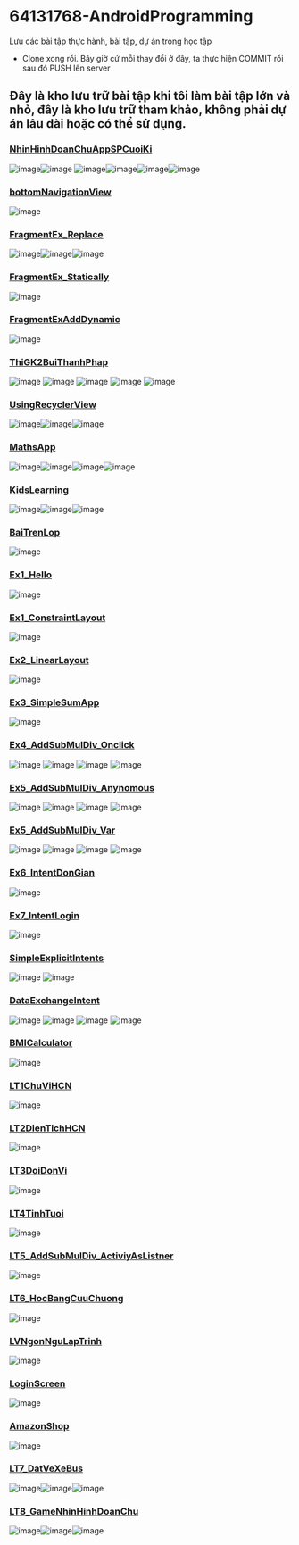 # 64131768-AndroidProgramming
Lưu các bài tập thực hành, bài tập, dự án trong học tập
- Clone xong rồi. Bây giờ cứ mỗi thay đổi ở đây, ta thực hiện COMMIT rồi sau đó PUSH lên server
  
## Đây là kho lưu trữ bài tập khi tôi làm bài tập lớn và nhỏ, đây là kho lưu trữ tham khảo, không phải dự án lâu dài hoặc có thể sử dụng.

### [NhinHinhDoanChuAppSPCuoiKi](https://github.com/buithanhphap/64131768-AndroidProgramming/tree/main/NhinHinhDoanChuAppSPCuoiKi)
![image](https://github.com/user-attachments/assets/f55a56e8-84cc-4c05-8944-6629378b8a2b)![image](https://github.com/user-attachments/assets/aa03652a-2235-45a6-b4eb-afdd3e3079c4)
![image](https://github.com/user-attachments/assets/f179c41e-5a10-45f8-8c1c-d49bed3950c4)![image](https://github.com/user-attachments/assets/914f3fef-a7d5-4371-888c-df6eb62ccedd)![image](https://github.com/user-attachments/assets/decf2576-b98b-44cb-b687-595a6550672d)![image](https://github.com/user-attachments/assets/9e372b2a-0c17-41c4-b222-a841323cb5c7)

### [bottomNavigationView](https://github.com/buithanhphap/64131768-AndroidProgramming/tree/main/bottomNavigationView)
![image](https://github.com/user-attachments/assets/e05a8261-140a-4c7f-9424-b68512b75052)

### [FragmentEx_Replace](https://github.com/buithanhphap/64131768-AndroidProgramming/tree/main/FragmentEx_Replace)
![image](https://github.com/user-attachments/assets/935d05ab-b29c-446d-96e4-7b62e3ec4e88)![image](https://github.com/user-attachments/assets/4ae10b47-75e3-43a3-a42d-6c681d2dd8c7)![image](https://github.com/user-attachments/assets/0215ad41-9cd3-4ee6-84fd-e70f52eb4c63)

### [FragmentEx_Statically](https://github.com/buithanhphap/64131768-AndroidProgramming/tree/main/FragmentEx_Statically)
![image](https://github.com/user-attachments/assets/4e0e464e-f555-46a7-a873-b3c55fd007c9)

### [FragmentExAddDynamic](https://github.com/buithanhphap/64131768-AndroidProgramming/tree/main/FragmentExAddDynamic)
![image](https://github.com/user-attachments/assets/6fdb4581-f19d-46ab-a2db-ab18c353da82)

### [ThiGK2BuiThanhPhap](https://github.com/buithanhphap/64131768-AndroidProgramming/tree/main/ThiGK2BuiThanhPhap)
![image](https://github.com/user-attachments/assets/afca3c68-0e29-4fb9-86ee-51ee600e7efa)
![image](https://github.com/user-attachments/assets/e8ef5704-7f19-475d-b5fb-527b33ac8e52)
![image](https://github.com/user-attachments/assets/afd996b2-17f4-43fa-bd8b-c134fd753e24)
![image](https://github.com/user-attachments/assets/d71c00fc-ac9f-4885-85ec-3b5958516c7f)
![image](https://github.com/user-attachments/assets/a6f2f6f1-4558-43ce-90af-b945e3ab6b3b)

### [UsingRecyclerView](https://github.com/buithanhphap/64131768-AndroidProgramming/tree/main/UsingRecyclerView)
![image](https://github.com/user-attachments/assets/f69c18a8-9d7a-4a06-8ccb-f024a06017f5)![image](https://github.com/user-attachments/assets/2cdc1e2e-c400-42ba-9e22-e2fd37a8fc60)![image](https://github.com/user-attachments/assets/93ff4d5b-c982-41e4-96ce-533426725390)
### [MathsApp](https://github.com/buithanhphap/64131768-AndroidProgramming/tree/main/MathsApp)
![image](https://github.com/user-attachments/assets/ef02e558-01dc-4804-9b5b-d32c1a43d1ae)![image](https://github.com/user-attachments/assets/f3468c3d-b932-4c5b-9beb-f72e53f1a0c4)![image](https://github.com/user-attachments/assets/6d115f84-a3b6-4d43-8094-0095164df84a)![image](https://github.com/user-attachments/assets/746489f0-b3f1-40ad-bed3-3188b79e87d9)

### [KidsLearning](https://github.com/buithanhphap/64131768-AndroidProgramming/tree/main/KidsLearning)
![image](https://github.com/user-attachments/assets/d30d83c7-9a92-4f74-963c-b905bc083810)![image](https://github.com/user-attachments/assets/07de7c17-b597-45a9-b539-e521ef76dab4)![image](https://github.com/user-attachments/assets/736666dd-f658-4748-a1bb-2085bf730b0b)

### [BaiTrenLop](https://github.com/buithanhphap/64131768-AndroidProgramming/tree/main/BaiTrenLop)
![image](https://github.com/user-attachments/assets/de765427-9b17-4e7b-8d95-3de182a74ecf)

### [Ex1_Hello](https://github.com/buithanhphap/64131768-AndroidProgramming/tree/main/Ex1_Hello)
![image](https://github.com/user-attachments/assets/36cd2bb5-1be4-4630-ac2a-a193dfe2295b)

### [Ex1_ConstraintLayout](https://github.com/buithanhphap/64131768-AndroidProgramming/tree/main/Ex1_ConstraintLayout)
![image](https://github.com/user-attachments/assets/626a335a-0eb1-49f7-995c-51abd96acc68)

### [Ex2_LinearLayout](https://github.com/buithanhphap/64131768-AndroidProgramming/tree/main/Ex2_LinearLayout)
![image](https://github.com/user-attachments/assets/32aed54c-1260-491d-8390-ec4ddd5fa4d3)

### [Ex3_SimpleSumApp](https://github.com/buithanhphap/64131768-AndroidProgramming/tree/main/Ex3_SimpleSumApp)
![image](https://github.com/user-attachments/assets/161e0f20-9665-43b6-9e88-86faf000bc4e)

### [Ex4_AddSubMulDiv_Onclick](https://github.com/buithanhphap/64131768-AndroidProgramming/tree/main/Ex4_AddSubMulDiv_Onclick)
![image](https://github.com/user-attachments/assets/6c9b9f74-bedf-41c7-a1af-1a24853ac69a)
![image](https://github.com/user-attachments/assets/13fb63a5-1a65-442d-8f7f-d6fc8d44a9a0)
![image](https://github.com/user-attachments/assets/a4674bf4-b6a0-4f66-8f28-cec09c8cb0d3)
![image](https://github.com/user-attachments/assets/5472caea-3462-4427-9d09-5ef9977c790e)

### [Ex5_AddSubMulDiv_Anynomous](https://github.com/buithanhphap/64131768-AndroidProgramming/tree/main/Ex5_AddSubMulDiv_Anynomous)
![image](https://github.com/user-attachments/assets/bebd4c51-9363-4e9c-8227-98992af4cb9e)
![image](https://github.com/user-attachments/assets/52a5704f-9f79-4e32-bb20-ad5b3776f4bb)
![image](https://github.com/user-attachments/assets/0c194772-45fd-4429-b50f-a12d24c516ad)
![image](https://github.com/user-attachments/assets/7cde1d95-4fa0-4ec2-b1c0-70e86364dfc3)

### [Ex5_AddSubMulDiv_Var](https://github.com/buithanhphap/64131768-AndroidProgramming/tree/main/Ex5_AddSubMulDiv_Var)
![image](https://github.com/user-attachments/assets/1a1e9659-7d46-4b0d-81af-56fe7203285a)
![image](https://github.com/user-attachments/assets/c5510ae6-cb79-4c71-a578-9f40e0a4375c)
![image](https://github.com/user-attachments/assets/30633878-ac85-4ffe-972e-23ebb615b71d)
![image](https://github.com/user-attachments/assets/2c8b7205-69e0-4f93-aee5-428871703ed0)

### [Ex6_IntentDonGian](https://github.com/buithanhphap/64131768-AndroidProgramming/tree/main/Ex6_IntentDonGian)
![image](https://github.com/user-attachments/assets/8b8dbd56-de70-4e78-8f67-66b2da1d569a)

### [Ex7_IntentLogin](https://github.com/buithanhphap/64131768-AndroidProgramming/tree/main/Ex7_IntentLogin)
![image](https://github.com/user-attachments/assets/9838b251-7101-4991-845c-b15384a65176)

### [SimpleExplicitIntents](https://github.com/buithanhphap/64131768-AndroidProgramming/tree/main/SimpleExplicitIntents)
![image](https://github.com/user-attachments/assets/a5fe80b4-b84a-4485-a469-eb8d67c5b377)
![image](https://github.com/user-attachments/assets/7b7db586-0bc7-4c64-b50e-ef04eb1dd26d)

### [DataExchangeIntent](https://github.com/buithanhphap/64131768-AndroidProgramming/tree/main/DataExchangeIntent)
![image](https://github.com/user-attachments/assets/4176fb5b-77fd-4a56-8137-28e72eeb6579)
![image](https://github.com/user-attachments/assets/5d6694ce-dcec-43c9-9480-5ae718633b85)
![image](https://github.com/user-attachments/assets/f4f79e8d-05f3-4ed5-af78-0399ed58045c)
![image](https://github.com/user-attachments/assets/dcc90e29-c8d8-496c-b6d3-4b1e35b549be)

### [BMICalculator](https://github.com/buithanhphap/64131768-AndroidProgramming/tree/main/BMICalculator)
![image](https://github.com/user-attachments/assets/1880083b-7c44-4f0f-a9fb-2e9b4c442d12)

### [LT1ChuViHCN](https://github.com/buithanhphap/64131768-AndroidProgramming/tree/main/LT1ChuViHCN)
![image](https://github.com/user-attachments/assets/53e14a72-bcbd-41e8-814c-96330db70560)

### [LT2DienTichHCN](https://github.com/buithanhphap/64131768-AndroidProgramming/tree/main/LT2DienTichHCN)
![image](https://github.com/user-attachments/assets/52c3623c-c1d5-4b95-9eb4-704da9b72d47)

### [LT3DoiDonVi](https://github.com/buithanhphap/64131768-AndroidProgramming/tree/main/LT3DoiDonVi)
![image](https://github.com/user-attachments/assets/55e7a272-6120-4558-ad88-261da9ed4399)

### [LT4TinhTuoi](https://github.com/buithanhphap/64131768-AndroidProgramming/tree/main/LT4TinhTuoi)
![image](https://github.com/user-attachments/assets/4d7e2aa2-4f97-49b8-ab74-ddc4c1c6b23f)

### [LT5_AddSubMulDiv_ActiviyAsListner](https://github.com/buithanhphap/64131768-AndroidProgramming/tree/main/LT5_AddSubMulDiv_ActiviyAsListner)
![image](https://github.com/user-attachments/assets/19a3599d-600b-41c4-9fa3-d246553ca4c6)

### [LT6_HocBangCuuChuong](https://github.com/buithanhphap/64131768-AndroidProgramming/tree/main/LT6_HocBangCuuChuong)
![image](https://github.com/user-attachments/assets/9919e169-2236-448c-94a4-03cfa8030bcb)

### [LVNgonNguLapTrinh](https://github.com/buithanhphap/64131768-AndroidProgramming/tree/main/LVNgonNguLapTrinh)
![image](https://github.com/user-attachments/assets/8a12c6ed-87bf-4a61-b697-a15f6218de60)

### [LoginScreen](https://github.com/buithanhphap/64131768-AndroidProgramming/tree/main/LoginScreen)
![image](https://github.com/user-attachments/assets/624d794a-88e4-4fe7-b991-b4214b56d573)

### [AmazonShop](https://github.com/buithanhphap/64131768-AndroidProgramming/tree/main/AmazonShop)
![image](https://github.com/user-attachments/assets/1668fd24-3646-4470-bc4f-d19dc8492e64)

### [LT7_DatVeXeBus](https://github.com/buithanhphap/64131768-AndroidProgramming/tree/main/LT7_DatVeXeBus)
![image](https://github.com/user-attachments/assets/1d81073c-7e2d-41db-bc21-294f68531c2c)![image](https://github.com/user-attachments/assets/f5d76d4e-6079-4090-aac7-b2094c343588)![image](https://github.com/user-attachments/assets/b87e8f62-3ea0-470b-b3db-46a7aabf4b36)

### [LT8_GameNhinHinhDoanChu](https://github.com/buithanhphap/64131768-AndroidProgramming/tree/main/LT8_GameNhinHinhDoanChu)
![image](https://github.com/user-attachments/assets/229f9b11-b7a9-444a-ad9f-775c824cf3d9)![image](https://github.com/user-attachments/assets/1cd2457f-b3fe-49a5-b0de-5c7974cbd181)![image](https://github.com/user-attachments/assets/5f7a3e65-c609-4ec4-8572-7038d489acc2)











































